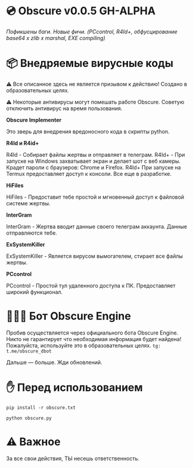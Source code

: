 # 💿 **Obscure v0.0.5 GH-ALPHA**
_Пофикшены баги._
_Новые фичи. (PCcontrol, R4Id+, обфусцирование base64 x zlib x marshal, EXE compiling)_

# 📦 **Внедряемые вирусные коды**
⚠️ Все описанное здесь не является призывом к действию! 
Создано в образовательных целях.

⚠️ Некоторые антивирусы могут помешать работе Obscure.
Советую отключить антивирус на время пользования.

**Obscure Implementer**

Это зверь для внедрения вредоносного кода 
в скрипты python.

**R4Id и R4id+**

R4Id - Собирает файлы жертвы и отправляет в телеграм.
R4Id+ - При запуске на Windows захватывает экран и
делает шот с веб камеры. Крадет пароли с браузеров:
Chrome и Firefox.
R4Id+ При запуске на Termux предоставляет доступ к консоли. 
Все еще в разработке.

**HiFiles**

HiFiles - Предоставит тебе простой и мгновенный
доступ к файловой системе жертвы.

**InterGram**

InterGram - Жертва вводит данные своего телеграм аккаунта.
Данные отправляются тебе.

**ExSystemKiller**

ExSystemKiller - Является вирусом вымогателем, стирает все файлы жертвы.

**PCcontrol**

PCcontrol - Простой тул удаленного доступа к ПК.
Предоставляет широкий функционал.

# 🧑🏻‍💻 **Бот Obscure Engine**

Пробив осуществляется через официального бота Obscure Engine.
Никто не гарантирует что необходимая информация будет найдена!
Пожалуйста, используйте это в образовательных целях.
```tg: t.me/obscure_dbot```

Дальше — больше. Жди обновлений.

# ✋ **Перед использованием**
```pip install -r obscure.txt```

```python obscure.py```

# ⚠️ **Важное**
За все свои действия, ТЫ несешь ответственность.
